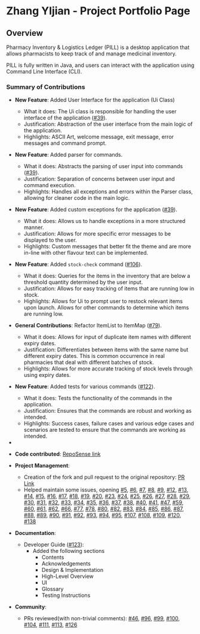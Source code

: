 # Zhang YIjian - Project Portfolio Page

## Overview
Pharmacy Inventory & Logistics Ledger (PILL) is a desktop application that allows
pharmacists to keep track of and manage medicinal inventory.

PILL is fully written in Java, and users can interact with the application using
Command Line Interface (CLI).

### Summary of Contributions

- **New Feature**: Added User Interface for the application (Ui Class)
    - What it does: The Ui class is responsible for handling the user interface of the application ([#39](https://github.com/AY2425S1-CS2113-W14-4/tp/pull/39)).
    - Justification: Abstraction of the user interface from the main logic of the application.
    - Highlights: ASCII Art, welcome message, exit message, error messages and command prompt.
- **New Feature**: Added parser for commands.
    - What it does: Abstracts the parsing of user input into commands ([#39](https://github.com/AY2425S1-CS2113-W14-4/tp/pull/39)).
    - Justification: Separation of concerns between user input and command execution.
    - Highlights: Handles all exceptions and errors within the Parser class, allowing for cleaner code in the main logic.
- **New Feature**: Added custom exceptions for the application ([#39](https://github.com/AY2425S1-CS2113-W14-4/tp/pull/39)).
    - What it does: Allows us to handle exceptions in a more structured manner.
    - Justification: Allows for more specific error messages to be displayed to the user.
    - Highlights: Custom messages that better fit the theme and are more in-line with other flavour text can be implemented.
- **New Feature**: Added `stock-check` command ([#106](https://github.com/AY2425S1-CS2113-W14-4/tp/pull/106)).
    - What it does: Queries for the items in the inventory that are below a threshold quantity determined by the user input.
    - Justification: Allows for easy tracking of items that are running low in stock.
    - Highlights: Allows for Ui to prompt user to restock relevant items upon launch. Allows for other commands to determine which items are running low.
- **General Contributions**: Refactor ItemList to ItemMap ([#79](https://github.com/AY2425S1-CS2113-W14-4/tp/pull/79)).
    - What it does: Allows for input of duplicate item names with different expiry dates.
    - Justification: Differentiates between items with the same name but different expiry dates. This is common occurrence in real pharmacies that deal with different batches of stock.
    - Highlights: Allows for more accurate tracking of stock levels through using expiry dates.
- **New Feature**: Added tests for various commands ([#122](https://github.com/AY2425S1-CS2113-W14-4/tp/pull/122)).
    - What it does: Tests the functionality of the commands in the application.
    - Justification: Ensures that the commands are robust and working as intended.
    - Highlights: Success cases, failure cases and various edge cases and scenarios are tested to ensure that the commands are working as intended.
- 
- **Code contributed**: [RepoSense link](https://nus-cs2113-ay2425s1.github.io/tp-dashboard/?search=yijiano&sort=groupTitle&sortWithin=title&timeframe=commit&mergegroup=&groupSelect=groupByRepos&breakdown=true&checkedFileTypes=docs~functional-code~test-code~other&since=2024-09-20&tabOpen=true&tabType=authorship&tabAuthor=yijiano&tabRepo=AY2425S1-CS2113-W14-4%2Ftp%5Bmaster%5D&authorshipIsMergeGroup=false&authorshipFileTypes=docs~functional-code~test-code~other&authorshipIsBinaryFileTypeChecked=false&authorshipIsIgnoredFilesChecked=false)
- **Project Management**:
    - Creation of the fork and pull request to the original repository: [PR Link](https://github.com/nus-cs2113-AY2425S1/tp/pull/28)
    - Helped maintain some issues, opening
      [#5](https://github.com/AY2425S1-CS2113-W14-4/tp/issues/5),
      [#6](https://github.com/AY2425S1-CS2113-W14-4/tp/issues/6),
      [#7](https://github.com/AY2425S1-CS2113-W14-4/tp/issues/7),
      [#8](https://github.com/AY2425S1-CS2113-W14-4/tp/issues/8),
      [#9](https://github.com/AY2425S1-CS2113-W14-4/tp/issues/9),
      [#12](https://github.com/AY2425S1-CS2113-W14-4/tp/issues/12),
      [#13](https://github.com/AY2425S1-CS2113-W14-4/tp/issues/13),
      [#14](https://github.com/AY2425S1-CS2113-W14-4/tp/issues/14),
      [#15](https://github.com/AY2425S1-CS2113-W14-4/tp/issues/15),
      [#16](https://github.com/AY2425S1-CS2113-W14-4/tp/issues/16),
      [#17](https://github.com/AY2425S1-CS2113-W14-4/tp/issues/17),
      [#18](https://github.com/AY2425S1-CS2113-W14-4/tp/issues/18),
      [#19](https://github.com/AY2425S1-CS2113-W14-4/tp/issues/19),
      [#20](https://github.com/AY2425S1-CS2113-W14-4/tp/issues/20),
      [#23](https://github.com/AY2425S1-CS2113-W14-4/tp/issues/23),
      [#24](https://github.com/AY2425S1-CS2113-W14-4/tp/issues/24),
      [#25](https://github.com/AY2425S1-CS2113-W14-4/tp/issues/25),
      [#26](https://github.com/AY2425S1-CS2113-W14-4/tp/issues/26),
      [#27](https://github.com/AY2425S1-CS2113-W14-4/tp/issues/27),
      [#28](https://github.com/AY2425S1-CS2113-W14-4/tp/issues/28),
      [#29](https://github.com/AY2425S1-CS2113-W14-4/tp/issues/29),
      [#30](https://github.com/AY2425S1-CS2113-W14-4/tp/issues/30),
      [#31](https://github.com/AY2425S1-CS2113-W14-4/tp/issues/31),
      [#32](https://github.com/AY2425S1-CS2113-W14-4/tp/issues/32),
      [#33](https://github.com/AY2425S1-CS2113-W14-4/tp/issues/33),
      [#34](https://github.com/AY2425S1-CS2113-W14-4/tp/issues/34),
      [#35](https://github.com/AY2425S1-CS2113-W14-4/tp/issues/35),
      [#36](https://github.com/AY2425S1-CS2113-W14-4/tp/issues/36),
      [#37](https://github.com/AY2425S1-CS2113-W14-4/tp/issues/37),
      [#38](https://github.com/AY2425S1-CS2113-W14-4/tp/issues/38),
      [#40](https://github.com/AY2425S1-CS2113-W14-4/tp/issues/40),
      [#41](https://github.com/AY2425S1-CS2113-W14-4/tp/issues/41),
      [#47](https://github.com/AY2425S1-CS2113-W14-4/tp/issues/47),
      [#59](https://github.com/AY2425S1-CS2113-W14-4/tp/issues/59),
      [#60](https://github.com/AY2425S1-CS2113-W14-4/tp/issues/60),
      [#61](https://github.com/AY2425S1-CS2113-W14-4/tp/issues/61),
      [#62](https://github.com/AY2425S1-CS2113-W14-4/tp/issues/62),
      [#66](https://github.com/AY2425S1-CS2113-W14-4/tp/issues/66),
      [#77](https://github.com/AY2425S1-CS2113-W14-4/tp/issues/77),
      [#78](https://github.com/AY2425S1-CS2113-W14-4/tp/issues/78),
      [#80](https://github.com/AY2425S1-CS2113-W14-4/tp/issues/80),
      [#82](https://github.com/AY2425S1-CS2113-W14-4/tp/issues/82),
      [#83](https://github.com/AY2425S1-CS2113-W14-4/tp/issues/83),
      [#84](https://github.com/AY2425S1-CS2113-W14-4/tp/issues/84),
      [#85](https://github.com/AY2425S1-CS2113-W14-4/tp/issues/85),
      [#86](https://github.com/AY2425S1-CS2113-W14-4/tp/issues/86),
      [#87](https://github.com/AY2425S1-CS2113-W14-4/tp/issues/87),
      [#88](https://github.com/AY2425S1-CS2113-W14-4/tp/issues/88),
      [#89](https://github.com/AY2425S1-CS2113-W14-4/tp/issues/89),
      [#90](https://github.com/AY2425S1-CS2113-W14-4/tp/issues/90),
      [#91](https://github.com/AY2425S1-CS2113-W14-4/tp/issues/91),
      [#92](https://github.com/AY2425S1-CS2113-W14-4/tp/issues/92),
      [#93](https://github.com/AY2425S1-CS2113-W14-4/tp/issues/93),
      [#94](https://github.com/AY2425S1-CS2113-W14-4/tp/issues/94),
      [#95](https://github.com/AY2425S1-CS2113-W14-4/tp/issues/95),
      [#107](https://github.com/AY2425S1-CS2113-W14-4/tp/issues/107),
      [#108](https://github.com/AY2425S1-CS2113-W14-4/tp/issues/108),
      [#109](https://github.com/AY2425S1-CS2113-W14-4/tp/issues/109),
      [#120](https://github.com/AY2425S1-CS2113-W14-4/tp/issues/120),
      [#138](https://github.com/AY2425S1-CS2113-W14-4/tp/issues/138)
      
- **Documentation**:
    - Developer Guide ([#123](https://github.com/AY2425S1-CS2113-W14-4/tp/pull/123)):
      - Added the following sections
        - Contents
        - Acknowledgements
        - Design & Implementation
        - High-Level Overview
        - UI
        - Glossary
        - Testing Instructions
- **Community**:
    - PRs reviewed(with non-trivial comments):
      [#46](https://github.com/AY2425S1-CS2113-W14-4/tp/pull/46),
      [#96](https://github.com/AY2425S1-CS2113-W14-4/tp/pull/96),
      [#99](https://github.com/AY2425S1-CS2113-W14-4/tp/pull/99),
      [#100](https://github.com/AY2425S1-CS2113-W14-4/tp/pull/100),
      [#104](https://github.com/AY2425S1-CS2113-W14-4/tp/pull/104),
      [#111](https://github.com/AY2425S1-CS2113-W14-4/tp/pull/113),
      [#113](https://github.com/AY2425S1-CS2113-W14-4/tp/pull/113),
      [#126](https://github.com/AY2425S1-CS2113-W14-4/tp/pull/126)